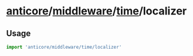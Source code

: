 # [anticore](../../../../../#reference)/[middleware](../../#reference)/[time](../#reference)/<a name="reference">localizer</a>

## Usage

```js
import 'anticore/middleware/time/localizer'
```